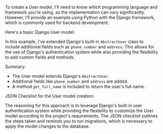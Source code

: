 To create a User model, I'll need to know which programming language and framework you're using, as the implementation can vary significantly. However, I'll provide an example using Python with the Django framework, which is commonly used for backend development.

Here's a basic Django User model:


In this example, I've extended Django's built-in `AbstractUser` class to include additional fields such as `phone_number` and `address`. This allows for the use of Django's authentication system while also providing the flexibility to add custom fields and methods.

Summary:
- The User model extends Django's `AbstractUser`.
- Additional fields like `phone_number` and `address` are added.
- A method `get_full_name` is included to return the user's full name.

JSON Checklist for the User model creation:


The reasoning for this approach is to leverage Django's built-in user authentication system while providing the flexibility to customize the User model according to the project's requirements. The JSON checklist outlines the steps taken and reminds you to run migrations, which is necessary to apply the model changes to the database.